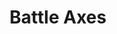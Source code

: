 ---
layout: post
title: Battle Axes
permalink: /addons/compliance32x/Battle%20Axes
comments: true
comments-id: BattleAxes
header-img: compliance32x/addons/Battle Axes.jpg

long_text: Makes normal axes look like battle axes.

authors:
  - AX3L

download:
  - 1.16:
    - https://github.com/Compliance-Addons/Addons/raw/master/32x/Battle%20Axes/Battle%20Axes%20-%201.16.zip
---